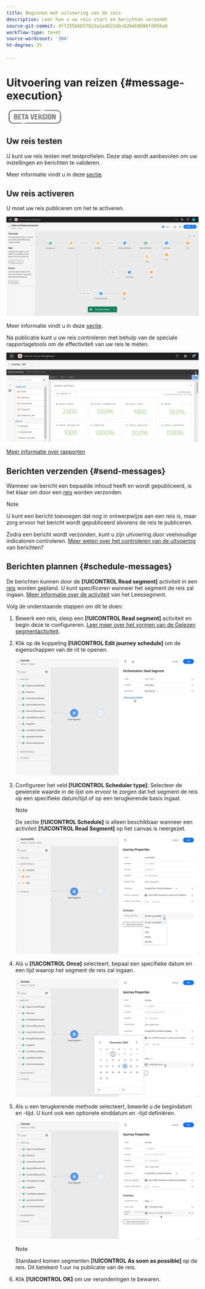 ```yaml
---
title: Beginnen met uitvoering van de reis
description: Leer hoe u uw reis start en berichten verzendt
source-git-commit: 4ff255b6b57823a1a4622dbc62b4b8886fd956a0
workflow-type: tm+mt
source-wordcount: '304'
ht-degree: 2%

---
```



# Uitvoering van reizen {#message-execution}

![](../assets/do-not-localize/badge.png)

## Uw reis testen

U kunt uw reis testen met testprofielen. Deze stap wordt aanbevolen om uw instellingen en berichten te valideren.

Meer informatie vindt u in deze [sectie](testing-the-journey.md).

## Uw reis activeren

U moet uw reis publiceren om het te activeren.

![](../assets/jo-journeyuc2_32bis.png)

Meer informatie vindt u in deze [sectie](publishing-the-journey.md).


Na publicatie kunt u uw reis controleren met behulp van de speciale rapportagetools om de effectiviteit van uw reis te meten.

![](../assets/jo-dynamic_report_journey_12.png)

[Meer informatie over rapporten](../reports/live-report.md)

## Berichten verzenden {#send-messages}

Wanneer uw bericht een bepaalde inhoud heeft en wordt gepubliceerd, is het klaar om door een [reis](journey.md) worden verzonden.

>[!NOTE]
>
>U kunt een bericht toevoegen dat nog in ontwerpwijze aan een reis is, maar zorg ervoor het bericht wordt gepubliceerd alvorens de reis te publiceren.

Zodra een bericht wordt verzonden, kunt u zijn uitvoering door veelvoudige indicatoren controleren. [Meer weten over het controleren van de uitvoering](../message-monitoring.md) van berichten?

## Berichten plannen {#schedule-messages}

De berichten kunnen door de **[!UICONTROL Read segment]** activiteit in een [reis](journey.md) worden gepland. U kunt specificeren wanneer het segment de reis zal ingaan. [Meer informatie over de activiteit](read-segment.md) van het Leessegment.

Volg de onderstaande stappen om dit te doen:

1. Bewerk een reis, sleep een **[!UICONTROL Read segment]** activiteit en begin deze te configureren. [Leer meer over het vormen van de Gelezen segmentactiviteit](read-segment.md#configuring-segment-trigger-activity).

1. Klik op de koppeling **[!UICONTROL Edit journey schedule]** om de eigenschappen van de rit te openen.

   ![](../assets/message-read-segment-schedule.png)

1. Configureer het veld **[!UICONTROL Scheduler type]**: Selecteer de gewenste waarde in de lijst om ervoor te zorgen dat het segment de reis op een specifieke datum/tijd of op een terugkerende basis ingaat.

   >[!NOTE]
   >
   >De sectie **[!UICONTROL Schedule]** is alleen beschikbaar wanneer een activiteit **[!UICONTROL Read Segment]** op het canvas is neergezet.

   ![](../assets/message-read-segment-scheduler.png)

1. Als u **[!UICONTROL Once]** selecteert, bepaal een specifieke datum en een tijd waarop het segment de reis zal ingaan.

   ![](../assets/message-read-segment-scheduler-once.png)

1. Als u een terugkerende methode selecteert, bewerkt u de begindatum en -tijd. U kunt ook een optionele einddatum en -tijd definiëren.

   ![](../assets/message-read-segment-scheduler-daily.png)

   >[!NOTE]
   >
   >Standaard komen segmenten **[!UICONTROL As soon as possible]** op de reis. Dit betekent 1 uur na publicatie van de reis.

1. Klik **[!UICONTROL OK]** om uw veranderingen te bewaren.

<!--Unitary messages that are triggered by an event within a journey cannot be scheduled.-->
